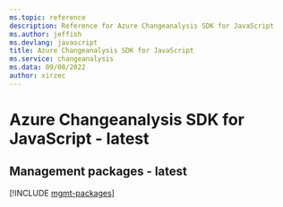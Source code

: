 ```yaml
---
ms.topic: reference
description: Reference for Azure Changeanalysis SDK for JavaScript
ms.author: jeffish
ms.devlang: javascript
title: Azure Changeanalysis SDK for JavaScript
ms.service: changeanalysis
ms.data: 09/08/2022
author: xirzec
---
```

# Azure Changeanalysis SDK for JavaScript - latest

## Management packages - latest
[!INCLUDE [mgmt-packages](changeanalysis-mgmt-index.md)]